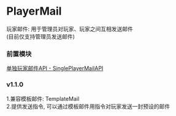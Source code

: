 # PlayerMail  
玩家邮件: 用于管理员对玩家、玩家之间互相发送邮件  
(目前仅支持管理员发送邮件)  
  
### 前置模块
[单独玩家邮件API - SinglePlayerMailAPI](../SinglePlayerMailAPI)  
  
### v1.1.0  
1.兼容模板邮件: TemplateMail  
2.提供发送指令, 可以通过模板邮件用指令对玩家发送一封预设的邮件  
  